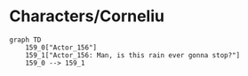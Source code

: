 # Characters/Corneliu


```mermaid
graph TD
    159_0["Actor_156"]
    159_1["Actor_156: Man, is this rain ever gonna stop?"]
    159_0 --> 159_1
```